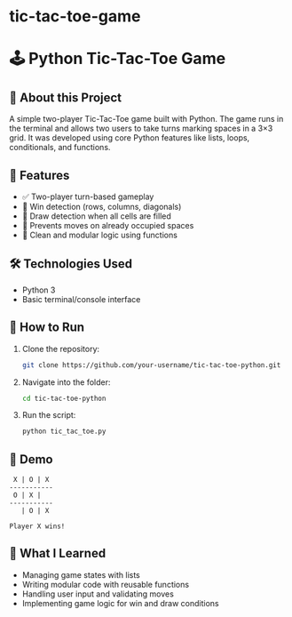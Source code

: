 # tic-tac-toe-game
# 🕹️ Python Tic-Tac-Toe Game

## 📌 About this Project  
A simple two-player Tic-Tac-Toe game built with Python. The game runs in the terminal and allows two users to take turns marking spaces in a 3×3 grid. It was developed using core Python features like lists, loops, conditionals, and functions.

## 🚀 Features
- ✅ Two-player turn-based gameplay  
- 🎯 Win detection (rows, columns, diagonals)  
- 🔁 Draw detection when all cells are filled  
- 🚫 Prevents moves on already occupied spaces  
- 🧠 Clean and modular logic using functions  

## 🛠️ Technologies Used
- Python 3  
- Basic terminal/console interface  

## 📂 How to Run
1. Clone the repository:
   ```bash
   git clone https://github.com/your-username/tic-tac-toe-python.git
   ```
2. Navigate into the folder:
   ```bash
   cd tic-tac-toe-python
   ```
3. Run the script:
   ```bash
   python tic_tac_toe.py
   ```

## 📸 Demo
```
 X | O | X
-----------
 O | X |  
-----------
   | O | X

Player X wins!
```

## 🧠 What I Learned
- Managing game states with lists  
- Writing modular code with reusable functions  
- Handling user input and validating moves  
- Implementing game logic for win and draw conditions
